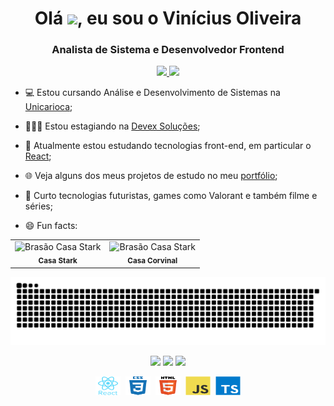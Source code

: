 <h1 align="center">
  Olá
  <img
    src="https://raw.githubusercontent.com/kaueMarques/kaueMarques/master/hi.gif"
    height="30px"
  />, eu sou o Vinícius Oliveira
</h1>
<h3 align="center">
  Analista de Sistema e Desenvolvedor Frontend 
</h3>

<p align="center">
  <a href="https://github.com/viniciusoliveiras">
    <img
      height="180em"
      src="https://github-readme-stats.vercel.app/api?username=viniciusoliveiras&show_icons=true&theme=gotham&include_all_commits=true&count_private=true"
    />
    <img
      height="180em"
      src="https://github-readme-stats.vercel.app/api/top-langs/?username=viniciusoliveiras&layout=compact&langs_count=16&theme=gotham"
    />
  </a>
</p>


- 💻 Estou cursando Análise e Desenvolvimento de Sistemas na [Unicarioca](https://unicarioca.edu.br/cursos/graduacao/analise-e-desenvolvimento-de-sistemas);

- 👨🏾‍💻 Estou estagiando na [Devex Soluções](https://github.com/dvx-solutions);

- 📓 Atualmente estou estudando tecnologias front-end, em particular o [React](https://pt-br.reactjs.org/);

- 🌐 Veja alguns dos meus projetos de estudo no meu [portfólio](http://viniciusoliveiras.vercel.app/);

- 💬 Curto tecnologias futuristas, games como Valorant e também filme e séries;

- 😄 Fun facts:
<table>
  <tr>
    <td align="center">
      <img
        src="https://static.wikia.nocookie.net/gameofthrones/images/8/8a/House-Stark-Main-Shield.PNG/revision/latest?cb=20170101103142"
        width="100px;"
        alt="Brasão Casa Stark"
      /><br /><sub><b>Casa Stark</b></sub>
    </td>
    <td align="center">
      <img
        src="https://static.wikia.nocookie.net/harrypotter/images/7/71/Ravenclaw_ClearBG.png/revision/latest/scale-to-width-down/350?cb=20161020182442"
        width="100px;"
        alt="Brasão Casa Stark"
      /><br /><sub><b>Casa Corvinal</b></sub>
    </td>
  </tr>
</table>

![Snake animation](https://github.com/viniciusoliveiras/viniciusoliveiras/blob/output/github-contribution-grid-snake.svg)

<p align="center">
  <a href="https://www.linkedin.com/in/viniciusoliveiras-01532" target="_blank"
    ><img
      src="https://img.shields.io/badge/-LinkedIn-%230077B5?style=for-the-badge&logo=linkedin&logoColor=white"
      target="_blank"
  /></a>
  <a href="mailto: vinitag190@gmail.com"
    ><img
      src="https://img.shields.io/badge/-Gmail-%23333?style=for-the-badge&logo=gmail&logoColor=white"
      target="_blank"
  /></a>
  <a href="https://instagram.com/svini.oliveira" target="_blank"
    ><img
      src="https://img.shields.io/badge/-Instagram-%23E4405F?style=for-the-badge&logo=instagram&logoColor=white"
      target="_blank"
  /></a>
</p>

<p align="center">
  <img
    src="https://raw.githubusercontent.com/devicons/devicon/master/icons/react/react-original-wordmark.svg"
    alt="react"
    height="30"
    width="40"
  />&nbsp;
  <img
    src="https://raw.githubusercontent.com/devicons/devicon/master/icons/css3/css3-plain-wordmark.svg"
    alt="css3"
    height="30"
    width="40"
  />&nbsp;
  <img
    src="https://raw.githubusercontent.com/devicons/devicon/master/icons/html5/html5-original-wordmark.svg"
    alt="html5"
    height="30"
    width="40"
  />&nbsp;
  <img
    src="https://raw.githubusercontent.com/devicons/devicon/master/icons/javascript/javascript-original.svg"
    alt="javascript"
    height="30"
    width="40"
  />&nbsp;
  <img
    src="https://raw.githubusercontent.com/devicons/devicon/master/icons/typescript/typescript-original.svg"
    alt="typescript"
    height="30"
    width="40"
  />
</p>


